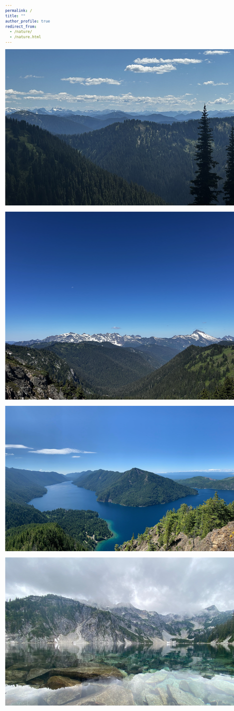 ```yaml
---
permalink: /
title: ""
author_profile: true
redirect_from: 
  - /nature/
  - /nature.html
---
```


<div><img src="/images/IMG_8069.jpeg" style="max-width: 800px; width: 100; height: auto;" alt="Taken from the White Ridge Loop Trail in Mt. Baker-Snoqualmie National Forest, Washington"><div>
<br>

<div><img src="/images/IMG_8108.jpeg" style="max-width: 800px; width: 100; height: auto;" alt="Taken from the White Ridge Loop Trail in Mt. Baker-Snoqualmie National Forest, Washington"><div>
<br>

<div><img src="/images/IMG_5994.jpeg" style="max-width: 800px; width: 100; height: auto;" alt="Taken atop Mt. Storm King in Olympic National Park, Washington"><div>
<br>

<div><img src="/images/IMG_7458.jpeg" style="max-width: 800px; width: 100; height: auto;" alt="Taken at Snow Lake in Snoqualmie, Washington"><div>
<br>

